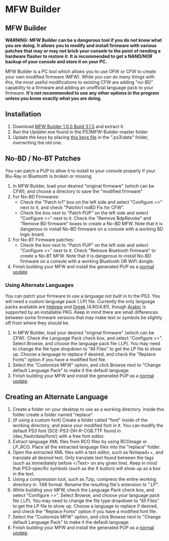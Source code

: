 # MFW Builder

## MFW Builder

**WARNING: MFW Builder can be a dangerous tool if you do not know what you are doing. It allows you to modify and install firmware with various patches that may or may not brick your console to the point of needing a hardware flasher to restore it. It is recommended to get a NAND/NOR backup of your console and store it on your PC.**

MFW Builder is a PC tool which allows you to use OFW or CFW to create your own modified firmware \(MFW\). While you can do many things with this, the most useful modifications to existing CFW are adding "no-BD" capability to a firmware and adding an unofficial language pack to your firmware. **It's not recommended to use any other options in the program unless you know exactly what you are doing.**

## Installation

1. Download [MFW Builder 1.0.0 Build 3.1.5](https://github.com/RedDot-3ND7355/PS3MFW-Builder) and extract it.
2. Run the Updater.exe found in the PS3MFW-Builder-master folder.
3. Update the keys by placing [this keys file](http://www.mediafire.com/file/9zbm31vz17f62l6/keys) in the ".ps3\data\" folder, overwriting the old one.

## No-BD / No-BT Patches

You can patch a PUP to allow it to install to your console properly if your Blu-Ray or Bluetooth is broken or missing.

1. In MFW Builder, load your desired "original firmware" \(which can be CFW\), and choose a directory to save the "modified firmware"
2. For No-BD Firmwares:
   * Check the "Patch lv1" box on the left side and select "Configure &gt;&gt;" next to it, and check "Patchlv1 noBD Fix for CFW".
   * Check the box next to "Patch PUP" on the left side and select "Configure &gt;&gt;" next to it. Check the "Remove BdpRevoke" and "Remove BD firmware" boxes to create a No-BD MFW. Note that it is dangerous to install No-BD firmware on a console with a working BD logic board.
3. For No-BT Firmware patches:
   * Check the box next to "Patch PUP" on the left side and select "Configure &gt;&gt;" next to it. Check "Remove Bluetooth firmware" to create a No-BT MFW. Note that it is dangerous to install No-BD firmware on a console with a working Bluetooth OR WiFi dongle.
4. Finish building your MFW and install the generated PUP as a [normal update](https://www.reddit.com/r/ps3homebrew/wiki/installing_cfw).

### Using Alternate Languages

You can patch your firmware to use a language not built in to the PS3. You will need a custom language pack \(.LP\) file. Currently the only language packs available are [Hebrew](http://www.mediafire.com/file/jv8vkafmr96k87t/Hebrew.LP) and [Greek](http://www.mediafire.com/file/5ya93a6duvu7wo7/Greek-ErMaK86.LP) \(4.80/4.81\), though [Arabic](http://www.mediafire.com/file/joz5x9o94k37gd8/Rebug_4.81_Arabic_Translation_Beta_4.pkg/file) is supported by an installable PKG. Keep in mind there are small differences between some firmware versions that may make text or symbols be slightly off from where they should be.

1. In MFW Builder, load your desired "original firmware" \(which can be CFW\). Check the Language Pack check box, and select "Configure &gt;&gt;". Select Browse, and choose the language pack file \(.LP\). You may need to change the file type dropdown to "All Files" to get the LP file to show up. Choose a language to replace if desired, and check the "Replace Fonts" option if you have a modified font file.
2. Select the "Customize MFW" option, and click Browse next to "Change default Language Pack" to make it the default language.
3. Finish building your MFW and install the generated PUP as a [normal update](https://www.reddit.com/r/ps3homebrew/wiki/installing_cfw).

## Creating an Alternate Language

1. Create a folder on your desktop to use as a working directory. Inside this folder create a folder named "replace".
2. \(if using a custom font\) Create a folder called "font" inside of the working directory, and place your modified font in it. You can modify the default PS3 font \(SCE-PS3-DH-R-CGB.TTF found in /dev\_flash/data/font/\) with a free font editor.
3. Extract language XML files from RCO files by using RCOmage or LP\_RCO. Place all the extracted language files into the "replace" folder.
4. Open the extracted XML files with a text editor, such as Notepad++, and translate all desired text. Only translate text found between the tags \(such as immediately before &lt;/Text&gt; on any given line\). Keep in mind that PS3-specific symbols \(such as the X button\) will show up as a box in the text.
5. Using a compression tool, such as 7zip, compress the entire working directory in .TAR format. Rename the resulting file's extension to ".LP".
6. While building your MFW, check the Language Pack check box, and select "Configure &gt;&gt;". Select Browse, and choose your language pack file \(.LP\). You may need to change the file type dropdown to "All Files" to get the LP file to show up. Choose a language to replace if desired, and check the "Replace Fonts" option if you have a modified font file.
7. Select the "Customize MFW" option, and click Browse next to "Change default Language Pack" to make it the default language.
8. Finish building your MFW and install the generated PUP as a [normal update](https://www.reddit.com/r/ps3homebrew/wiki/installing_cfw).

